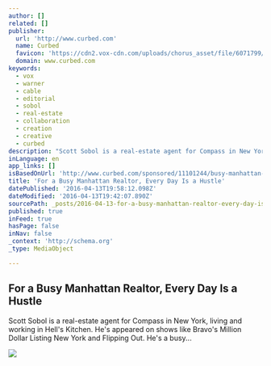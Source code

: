 ```yaml
---
author: []
related: []
publisher:
  url: 'http://www.curbed.com'
  name: Curbed
  favicon: 'https://cdn2.vox-cdn.com/uploads/chorus_asset/file/6071799/16x16.0.png'
  domain: www.curbed.com
keywords:
  - vox
  - warner
  - cable
  - editorial
  - sobol
  - real-estate
  - collaboration
  - creation
  - creative
  - curbed
description: "Scott Sobol is a real-estate agent for Compass in New York, living and working in Hell's Kitchen. He's appeared on shows like Bravo's Million Dollar Listing New York and Flipping Out. He's a busy..."
inLanguage: en
app_links: []
isBasedOnUrl: 'http://www.curbed.com/sponsored/11101244/busy-manhattan-realtor-every-day-hustle?hymnal_variant=fd22b984e4c51ea8ab237b628a68dc02'
title: 'For a Busy Manhattan Realtor, Every Day Is a Hustle'
datePublished: '2016-04-13T19:58:12.098Z'
dateModified: '2016-04-13T19:42:07.890Z'
sourcePath: _posts/2016-04-13-for-a-busy-manhattan-realtor-every-day-is-a-hustle.md
published: true
inFeed: true
hasPage: false
inNav: false
_context: 'http://schema.org'
_type: MediaObject

---
```

<article style=""><h1>For a Busy Manhattan Realtor, Every Day Is a Hustle</h1><p>Scott Sobol is a real-estate agent for Compass in New York, living and working in Hell's Kitchen. He's appeared on shows like Bravo's Million Dollar Listing New York and Flipping Out. He's a busy...</p><img src="https://cdn1.vox-cdn.com/thumbor/Nf_S_qwL-H3B5xR8MJoNgXSiS2s=/0x515:5578x3653/1600x900/cdn0.vox-cdn.com/uploads/chorus_image/image/48936077/IMG_8372-2.0.0.jpg" /></article>
